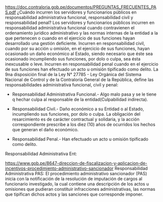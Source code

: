
https://doc.contraloria.gob.pe/documentos/PREGUNTAS_FRECUENTES_PAS.pdf
¿Cuándo incurren los servidores y funcionarios públicos en responsabilidad administrativa
funcional, responsabilidad civil y responsabilidad penal?
Los servidores y funcionarios públicos incurren en responsabilidad administrativa funcional cuando
contravienen el ordenamiento jurídico administrativo y las normas internas de la entidad a la que
pertenecen o cuando en el ejercicio de sus funciones hayan desarrollado una gestión deficiente.
Incurren en responsabilidad civil, cuando por su acción u omisión, en el ejercicio de sus funciones,
hayan ocasionado un daño económico al Estado, siendo necesario que éste sea ocasionado
incumpliendo sus funciones, por dolo o culpa, sea ésta inexcusable o leve.
Incurren en responsabilidad penal cuando en el ejercicio de sus funciones han efectuado un acto u
omisión tipificado como delito.
La 9na disposición final de la Ley N° 27785 - Ley Orgánica del Sistema Nacional de Control y de la
Contraloría General de la República, define las responsabilidades administrativa funcional, civil y
penal:

  - Responsabilidad Administrativa Funcional.- Algo malo pasa y se le tiene q hechar culpa al responsable de la entidad(Culpabilidad indirecta).

  - Responsabilidad Civil.- Daño económico a su Entidad o al Estado, incumpliendo sus funciones, por dolo o culpa. La obligación del
  resarcimiento es de carácter contractual y solidaria, y la acción correspondiente prescribe a los
  diez (10) años de ocurridos los hechos que generan el daño económico.

  - Responsabilidad Penal.- Han efectuado un acto u omisión tipificado como delito.

  Responsabilidad Administrativa Ent:

https://www.gob.pe/8647-direccion-de-fiscalizacion-y-aplicacion-de-incentivos-procedimiento-administrativo-sancionador
  Responsabilidad Administrativa PAS:
    El procedimiento administrativo sancionador (PAS) inicia con la notificación de la resolución de imputación de cargos al funcionario investigado, la cual contiene una descripción de los actos u omisiones que pudieran constituir infracciones administrativas, las normas que tipifican dichos actos y las sanciones que corresponde imponer.
